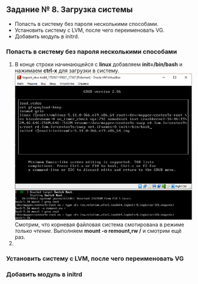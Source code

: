 ## Задание № 8. Загрузка системы ##
- Попасть в систему без пароля несколькими способами.
- Установить систему с LVM, после чего переименовать VG.
- Добавить модуль в initrd.

### Попасть в систему без пароля несколькими способами ###
1. В конце строки начинающейся с **linux** добавляем **init=/bin/bash** и нажимаем **сtrl-x** для загрузки в систему.
![alt text](https://github.com/Dormidont23/otus-task8/blob/master/screenshots/01.png)
![alt text](https://github.com/Dormidont23/otus-task8/blob/master/screenshots/02.png)
Смотрим, что корневая файловая система смотирована в режиме _только чтение_. Выполняем **mount -o remount,rw /** и смотрим ещё раз.
3.
### Установить систему с LVM, после чего переименовать VG ###

### Добавить модуль в initrd ###

